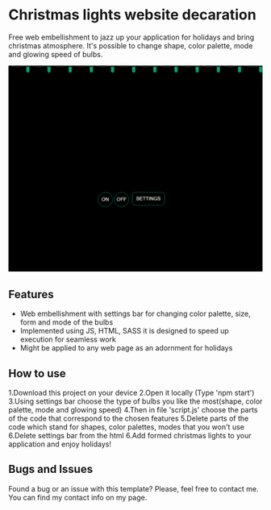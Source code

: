 # Christmas lights website decaration 
Free web embellishment to jazz up your application for holidays and bring christmas atmosphere. It's possible to change shape, color palette, mode and glowing speed of bulbs.

![](https://github.com/Katyaaanikitina/lights/blob/f022a60489a18ff528d4b278b338f60c11736f58/Christmas_lights1.gif)

## Features
*	Web embellishment with settings bar for changing color palette, size, form and mode of the bulbs
*	Implemented using JS, HTML, SASS it is designed to speed up execution for seamless work
*	Might be applied to any web page as an adornment for holidays 

## How to use
1.Download this project on your device 
2.Open it locally (Type 'npm start')
3.Using settings bar choose the type of bulbs you like the most(shape, color palette, mode and glowing speed)
4.Then in file 'script.js' choose the parts of the code that correspond to the chosen features
5.Delete parts of the code which stand for shapes, color palettes, modes that you won't use 
6.Delete settings bar from the html
6.Add formed christmas lights to your application and enjoy holidays!

## Bugs and Issues
Found a bug or an issue with this template? Please, feel free to contact me. You can find my contact info on my page.
